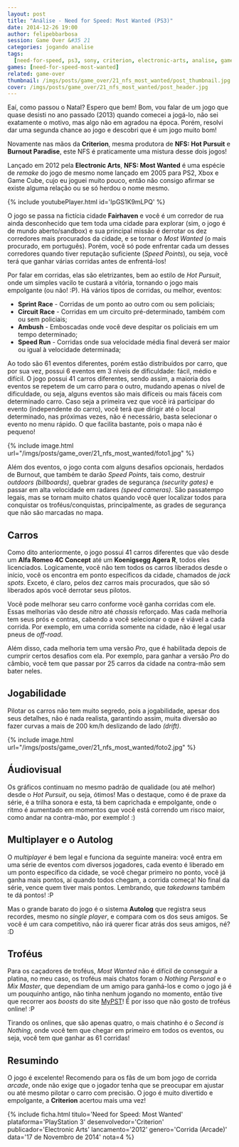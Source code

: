 ```yaml
---
layout: post
title: "Análise - Need for Speed: Most Wanted (PS3)"
date: 2014-12-26 19:00
author: felipebbarbosa
session: Game Over &#35 21
categories: jogando analise
tags:
  [need-for-speed, ps3, sony, criterion, electronic-arts, analise, game-over]
games: [need-for-speed-most-wanted]
related: game-over
thumbnail: /imgs/posts/game_over/21_nfs_most_wanted/post_thumbnail.jpg
cover: /imgs/posts/game_over/21_nfs_most_wanted/post_header.jpg
---
```


Eaí, como passou o Natal? Espero que bem! Bom, vou falar de um jogo que quase desisti no ano passado (2013) quando comecei a jogá-lo, não sei exatamente o motivo, mas algo não em agradou na época. Porém, resolvi dar uma segunda chance ao jogo e descobri que é um jogo muito bom!

<!--more-->

Novamente nas mãos da **Criterion**, mesma produtora de **NFS: Hot Pursuit** e **Burnout Paradise**, este NFS é praticamente uma mistura desse dois jogos!

Lançado em 2012 pela **Electronic Arts**, **NFS: Most Wanted** é uma espécie de _remake_ do jogo de mesmo nome lançado em 2005 para PS2, Xbox e Game Cube, cujo eu joguei muito pouco, então não consigo afirmar se existe alguma relação ou se só herdou o nome mesmo.

{% include youtubePlayer.html id='IpGS1K9mLPQ' %}

O jogo se passa na fictícia cidade **Fairhaven** e você é um corredor de rua ainda desconhecido que tem toda uma cidade para explorar (sim, o jogo é de mundo aberto/sandbox) e sua principal missão é derrotar os dez corredores mais procurados da cidade, e se tornar o _Most Wanted_ (o mais procurado, em português). Porém, você só pode enfrentar cada um desses corredores quando tiver reputação suficiente (_Speed Points_), ou seja, você terá que ganhar várias corridas antes de enfrentá-los!

Por falar em corridas, elas são eletrizantes, bem ao estilo de _Hot Pursuit_, onde um simples vacilo te custará a vitória, tornando o jogo mais empolgante (ou não! :P). Há vários tipos de corridas, ou melhor, eventos:

- **Sprint Race** - Corridas de um ponto ao outro com ou sem policiais;
- **Circuit Race** - Corridas em um circuito pré-determinado, também com ou sem policiais;
- **Ambush** - Emboscadas onde você deve despitar os policiais em um tempo determinado;
- **Speed Run** - Corridas onde sua velocidade média final deverá ser maior ou igual à velocidade determinada;

Ao todo são 61 eventos diferentes, porém estão distribuídos por carro, que por sua vez, possui 6 eventos em 3 níveis de dificuldade: fácil, médio e difícil. O jogo possui 41 carros diferentes, sendo assim, a maioria dos eventos se repetem de um carro para o outro, mudando apenas o nível de dificuldade, ou seja, alguns eventos são mais difíceis ou mais fáceis com determinado carro. Caso seja a primeira vez que você irá participar do evento (independente do carro), você terá que dirigir até o local determinado, nas próximas vezes, não é necessário, basta selecionar o evento no menu rápido. O que facilita bastante, pois o mapa não é pequeno!

{% include image.html url="/imgs/posts/game_over/21_nfs_most_wanted/foto1.jpg" %}

Além dos eventos, o jogo conta com alguns desafios opcionais, herdados de Burnout, que também te darão _Speed Points_, tais como, destruir _outdoors_ _(billboards)_, quebrar grades de segurança _(security gates)_ e passar em alta velocidade em radares _(speed cameras)_. São passatempo legais, mas se tornam muito chatos quando você quer localizar todos para conquistar os troféus/conquistas, principalmente, as grades de segurança que não são marcadas no mapa.

## Carros

Como dito anteriormente, o jogo possui 41 carros diferentes que vão desde um **Alfa Romeo 4C Concept** até um **Koenigsegg Agera R**, todos eles licenciados. Logicamente, você não tem todos os carros liberados desde o início, você os encontra em ponto específicos da cidade, chamados de _jack spots_. Exceto, é claro, pelos dez carros mais procurados, que são só liberados após você derrotar seus pilotos.

Você pode melhorar seu carro conforme você ganha corridas com ele. Essas melhorias vão desde _nitro_ até _chassis_ reforçado. Mas cada melhoria tem seus prós e contras, cabendo a você selecionar o que é viável a cada corrida. Por exemplo, em uma corrida somente na cidade, não é legal usar pneus de _off-road_.

Além disso, cada melhoria tem uma versão _Pro_, que é habilitada depois de cumprir certos desafios com ela. Por exemplo, para ganhar a versão _Pro_ do câmbio, você tem que passar por 25 carros da cidade na contra-mão sem bater neles.

## Jogabilidade

Pilotar os carros não tem muito segredo, pois a jogabilidade, apesar dos seus detalhes, não é nada realista, garantindo assim, muita diversão ao fazer curvas a mais de 200 km/h deslizando de lado _(drift)_.

{% include image.html url="/imgs/posts/game_over/21_nfs_most_wanted/foto2.jpg" %}

## Áudiovisual

Os gráficos continuam no mesmo padrão de qualidade (ou até melhor) desde o _Hot Pursuit_, ou seja, ótimos! Mas o destaque, como é de praxe da série, é a trilha sonora e esta, tá bem caprichada e empolgante, onde o ritmo é aumentado em momentos que você está correndo um risco maior, como andar na contra-mão, por exemplo! :)

## Multiplayer e o Autolog

O _multiplayer_ é bem legal e funciona da seguinte maneira: você entra em uma série de eventos com diversos jogadores, cada evento é liberado em um ponto específico da cidade, se você chegar primeiro no ponto, você já ganha mais pontos, aí quando todos chegam, a corrida começa! No final da série, vence quem tiver mais pontos. Lembrando, que _takedowns_ também te dá pontos! :P

Mas o grande barato do jogo é o sistema **Autolog** que registra seus recordes, mesmo no _single player_, e compara com os dos seus amigos. Se você é um cara competitivo, não irá querer ficar atrás dos seus amigos, né? :D

## Troféus

Para os caçadores de troféus, _Most Wanted_ não é difícil de conseguir a platina, no meu caso, os troféus mais chatos foram o _Nothing Personal_ e o _Mix Master_, que dependiam de um amigo para ganhá-los e como o jogo já é um pouquinho antigo, não tinha nenhum jogando no momento, então tive que recorrer aos _boosts_ do site [MyPST](http://www.mypst.com.br)! É por isso que não gosto de troféus online! :P

Tirando os onlines, que são apenas quatro, o mais chatinho é o _Second is Nothing_, onde você tem que chegar em primeiro em todos os eventos, ou seja, você tem que ganhar as 61 corridas!

## Resumindo

O jogo é excelente! Recomendo para os fãs de um bom jogo de corrida _arcade_, onde não exige que o jogador tenha que se preocupar em ajustar ou até mesmo pilotar o carro com precisão. O jogo é muito divertido e empolgante, a **Criterion** acertou mais uma vez!

{% include ficha.html
  titulo='Need for Speed: Most Wanted'
  plataforma='PlayStation 3'
  desenvolvedor='Criterion'
  publicador='Electronic Arts'
  lancamento='2012'
  genero='Corrida (Arcade)'
  data='17 de Novembro de 2014'
  nota=4 %}
